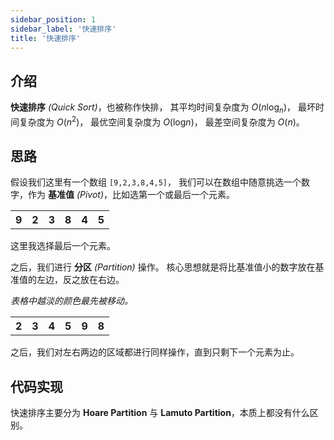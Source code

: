 ```yaml
---
sidebar_position: 1
sidebar_label: '快速排序'
title: '快速排序'
---
```


## 介绍

__快速排序__ _(Quick Sort)_，也被称作快排，
其平均时间复杂度为 $O(n\log_{n})$，
最坏时间复杂度为 $O(n^{2})$，
最优空间复杂度为 $O(\log_{}{n})$，
最差空间复杂度为 $O(n)$。

## 思路

假设我们这里有一个数组 `[9,2,3,8,4,5]`，
我们可以在数组中随意挑选一个数字，作为 __基准值__ _(Pivot)_，比如选第一个或最后一个元素。

<table>
    <tr>
        <th style={{fontWeight: 'normal'}}>9</th>
        <th style={{fontWeight: 'normal'}}>2</th>
        <th style={{fontWeight: 'normal'}}>3</th>
        <th style={{fontWeight: 'normal'}}>8</th>
        <th style={{fontWeight: 'normal'}}>4</th>
        <th style={{fontWeight: 'normal', background: 'rgb(16, 136, 253)'}}>5</th>
    </tr>
</table>

这里我选择最后一个元素。

之后，我们进行 __分区__ _(Partition)_ 操作。
核心思想就是将比基准值小的数字放在基准值的左边，反之放在右边。

_表格中越淡的颜色最先被移动。_

<table>
    <tr>
        <th style={{fontWeight: 'normal'}}>2</th>
        <th style={{fontWeight: 'normal'}}>3</th>
        <th style={{fontWeight: 'normal'}}>4</th>
        <th style={{fontWeight: 'normal', background: 'rgb(16, 136, 253)'}}>5</th>
        <th style={{fontWeight: 'normal', background: 'rgb(255, 100, 100)'}}>9</th>
        <th style={{fontWeight: 'normal', background: 'rgb(255, 50, 50)'}}>8</th>
    </tr>
</table>

之后，我们对左右两边的区域都进行同样操作，直到只剩下一个元素为止。

## 代码实现

快速排序主要分为 __Hoare Partition__ 与 __Lamuto Partition__，本质上都没有什么区别。